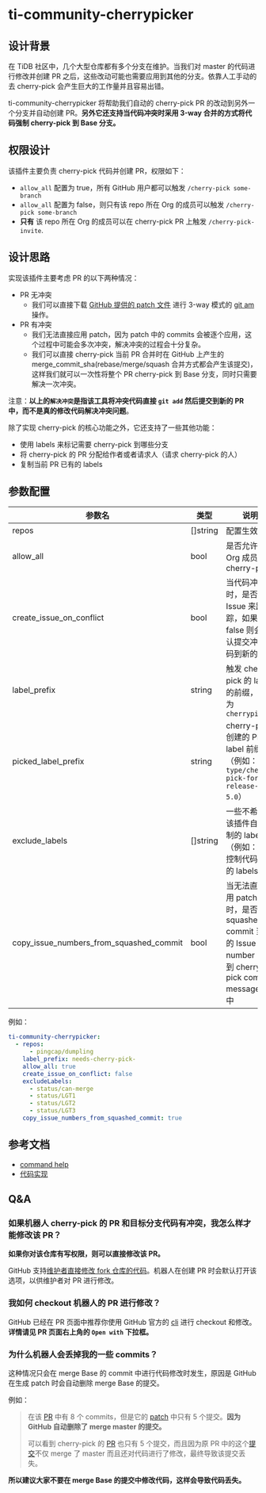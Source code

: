 # ti-community-cherrypicker

## 设计背景

在 TiDB 社区中，几个大型仓库都有多个分支在维护。当我们对 master 的代码进行修改并创建 PR 之后，这些改动可能也需要应用到其他的分支。依靠人工手动的去 cherry-pick 会产生巨大的工作量并且容易出错。

ti-community-cherrypicker 将帮助我们自动的 cherry-pick PR 的改动到另外一个分支并自动创建 PR。**另外它还支持当代码冲突时采用 3-way 合并的方式将代码强制 cherry-pick 到 Base 分支。**

## 权限设计

该插件主要负责 cherry-pick 代码并创建 PR，权限如下：

- `allow_all` 配置为 true，所有 GitHub 用户都可以触发 `/cherry-pick some-branch`
- `allow_all` 配置为 false，则只有该 repo 所在 Org 的成员可以触发 `/cherry-pick some-branch`
- **只有** 该 repo 所在 Org 的成员可以在 cherry-pick PR 上触发 `/cherry-pick-invite`.

## 设计思路

实现该插件主要考虑 PR 的以下两种情况：

- PR 无冲突
  - 我们可以直接下载 [GitHub 提供的 patch 文件](https://stackoverflow.com/questions/6188591/download-github-pull-request-as-unified-diff) 进行 3-way 模式的 [git am](https://git-scm.com/docs/git-am) 操作。
- PR 有冲突
  - 我们无法直接应用 patch，因为 patch 中的 commits 会被逐个应用，这个过程中可能会多次冲突，解决冲突的过程会十分复杂。
  - 我们可以直接 cherry-pick 当前 PR 合并时在 GitHub 上产生的 merge_commit_sha(rebase/merge/squash 合并方式都会产生该提交)，这样我们就可以一次性将整个 PR cherry-pick 到 Base 分支，同时只需要解决一次冲突。

注意：**以上的`解决冲突`是指该工具将冲突代码直接 `git add` 然后提交到新的 PR 中，而不是真的修改代码解决冲突问题**。

除了实现 cherry-pick 的核心功能之外，它还支持了一些其他功能：

- 使用 labels 来标记需要 cherry-pick 到哪些分支
- 将 cherry-pick 的 PR 分配给作者或者请求人（请求 cherry-pick 的人）
- 复制当前 PR 已有的 labels

## 参数配置 

| 参数名                                     | 类型       | 说明                                                                                     |
|-----------------------------------------|----------|----------------------------------------------------------------------------------------|
| repos                                   | []string | 配置生效仓库                                                                                 |
| allow_all                               | bool     | 是否允许非 Org 成员触发 cherry-pick                                                             |
| create_issue_on_conflict                | bool     | 当代码冲突时，是否创建 Issue 来跟踪，如果为 false 则会默认提交冲突代码到新的 PR                                       |
| label_prefix                            | string   | 触发 cherry-pick 的 label 的前缀，默认为 `cherrypick/`                                           |
| picked_label_prefix                     | string   | cherry-pick 创建的 PR 的 label 前缀（例如：`type/cherry-pick-for-release-5.0`）                   |
| exclude_labels                          | []string | 一些不希望被该插件自动复制的 labels （例如：一些控制代码合并的 labels）                                            |
| copy_issue_numbers_from_squashed_commit | bool     | 当无法直接应用 patch 时，是否将 squashed commit 当中的 Issue number 复制到 cherry-pick commit message 当中 |

例如：

```yml
ti-community-cherrypicker:
  - repos:
      - pingcap/dumpling
    label_prefix: needs-cherry-pick-
    allow_all: true
    create_issue_on_conflict: false
    excludeLabels:
      - status/can-merge
      - status/LGT1
      - status/LGT2
      - status/LGT3
    copy_issue_numbers_from_squashed_commit: true
```

## 参考文档

- [command help](https://prow.tidb.io/command-help#cherrypick)
- [代码实现](https://github.com/ti-community-infra/tichi/tree/master/internal/pkg/externalplugins/cherrypicker)

## Q&A

### 如果机器人 cherry-pick 的 PR 和目标分支代码有冲突，我怎么样才能修改该 PR？

**如果你对该仓库有写权限，则可以直接修改该 PR。** 

GitHub 支持[维护者直接修改 fork 仓库的代码](https://docs.github.com/en/github/collaborating-with-issues-and-pull-requests/allowing-changes-to-a-pull-request-branch-created-from-a-fork)。机器人在创建 PR 时会默认打开该选项，以供维护者对 PR 进行修改。

### 我如何 checkout 机器人的 PR 进行修改？

GitHub 已经在 PR 页面中推荐你使用 GitHub 官方的 [cli](https://github.com/cli/cli) 进行 checkout 和修改。**详情请见 PR 页面右上角的 `Open with` 下拉框。**

### 为什么机器人会丢掉我的一些 commits？

这种情况只会在 merge Base 的 commit 中进行代码修改时发生，原因是 GitHub 在生成 patch 时会自动删除 merge Base 的提交。

例如：
> 
> 在该 [PR](https://github.com/pingcap/dm/pull/1638) 中有 8 个 commits，但是它的 [patch](https://patch-diff.githubusercontent.com/raw/pingcap/dm/pull/1638.patch) 中只有 5 个提交。**因为 GitHub 自动删除了 merge master 的提交。**
> 
> 可以看到 cherry-pick 的 [PR](https://github.com/pingcap/dm/pull/1650) 也只有 5 个提交，而且因为原 PR 中的这个[提交](https://github.com/pingcap/dm/pull/1638/commits/8c08720653a6904a029e76bd66d499ef73c385fc)不仅 merge 了 master 而且还对代码进行了修改，最终导致该提交丢失。

**所以建议大家不要在 merge Base 的提交中修改代码，这样会导致代码丢失。**
